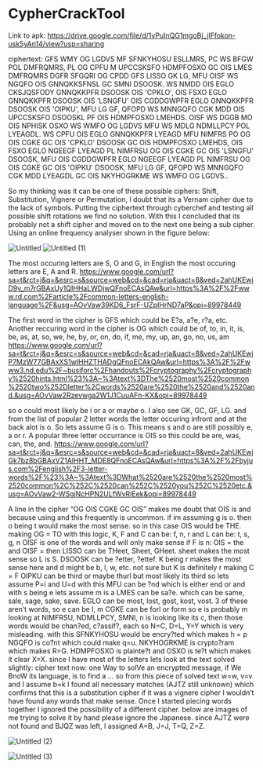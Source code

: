 # CypherCrackTool
Link to apk: https://drive.google.com/file/d/1vPuInQG1mgoBj_jlFfokon-usk5yAn14/view?usp=sharing 

ciphertext: 
GFS WMY OG LGDVS MF SFNKYHOSU ESLLMRS, PC WS
BFGW POL DMFRQMRS, PL OG CPFU M UPCCSKSFO
HDMPFOSXO GC OIS LMES DMFRQMRS DGFR SFGQRI OG
CPDD GFS LISSO GK LG, MFU OISF WS NGQFO OIS
GNNQKKSFNSL GC SMNI DSOOSK. WS NMDD OIS EGLO
CKSJQSFODY GNNQKKPFR DSOOSK OIS 'CPKLO', OIS
FSXO EGLO GNNQKKPFR DSOOSK OIS 'LSNGFU' OIS
CGDDGWPFR EGLO GNNQKKPFR DSOOSK OIS 'OIPKU', MFU
LG GF, QFOPD WS MNNGQFO CGK MDD OIS UPCCSKSFO
DSOOSKL PF OIS HDMPFOSXO LMEHDS. OISF WS DGGB MO
OIS NPHISK OSXO WS WMFO OG LGDVS MFU WS MDLG
NDMLLPCY POL LYEAGDL. WS CPFU OIS EGLO GNNQKKPFR
LYEAGD MFU NIMFRS PO OG OIS CGKE GC OIS 'CPKLO'
DSOOSK GC OIS HDMPFOSXO LMEHDS, OIS FSXO EGLO
NGEEGF LYEAGD PL NIMFRSU OG OIS CGKE GC OIS
'LSNGFU' DSOOSK, MFU OIS CGDDGWPFR EGLO NGEEGF
LYEAGD PL NIMFRSU OG OIS CGKE GC OIS 'OIPKU'
DSOOSK, MFU LG GF, QFOPD WS MNNGQFO CGK MDD
LYEAGDL GC OIS NKYHOGRKME WS WMFO OG LGDVS..

So my thinking was it can be one of these possible ciphers:
Shift, Substitution, Vignere or Permutation, I doubt that its a Vernam cipher due to the lack of symbols.
Putting the ciphertext through cyberchef and testing all possible shift rotations we find no solution. With this I concluded that its
probably not a shift cipher and moved on to the next one being a sub cipher. 
Using an online frequency analyser shown in the figure below:

![Untitled](https://github.com/ColemanAlexander/CypherCrackTool/assets/104588582/b93bba76-293e-486d-a143-fd9b6cde001f)
![Untitled (1)](https://github.com/ColemanAlexander/CypherCrackTool/assets/104588582/0f017fc5-8afa-4a20-9c6c-02e85cb844a2)

The most occuring letters are S, O and G, in English the most occuring letters are E, A and R. https://www.google.com/url?sa=t&rct=j&q=&esrc=s&source=web&cd=&cad=rja&uact=8&ved=2ahUKEwjD9v_m7rGBAxUy1QIHHaLWDjwQFnoECAsQAw&url=https%3A%2F%2Fwww.rd.com%2Farticle%2Fcommon-letters-english-language%2F&usg=AOvVaw39KD6_FsrF-UZpIHrND7aP&opi=89978449 

The first word in the cipher is GFS which could be E?a, a?e, r?a, etc. Another reccuring word in the cipher is OG which could be of, to, in, it, is, be, as, at, so, we, he, by, or, on, do, if, me, my, up, an, go, no, us, am  https://www.google.com/url?sa=t&rct=j&q=&esrc=s&source=web&cd=&cad=rja&uact=8&ved=2ahUKEwjP7MzW77GBAxXS1wIHHZTHADgQFnoECAkQAw&url=https%3A%2F%2Fwww3.nd.edu%2F~busiforc%2Fhandouts%2Fcryptography%2Fcryptography%2520hints.html%23%3A~%3Atext%3DThe%2520most%2520common%2520two%252Dletter%2Cwords%2520are%2520the%2520and%2520and.&usg=AOvVaw2Rzevwga2W1J1CuuAFn-KX&opi=89978449 

so o could most likely be i or a or maybe o. I also see GK, GC, GF, LG. and from the list  of popular 2 letter words the letter occuring infront and at the back alot is o.  So lets assume G is o. This means s and o are still possibly e, a or r. A popular three letter occurrance is OIS so this could be are, was, can, the, and. https://www.google.com/url?sa=t&rct=j&q=&esrc=s&source=web&cd=&cad=rja&uact=8&ved=2ahUKEwjGk7bz8bGBAxVZ1AIHHT_MDE8QFnoECAsQAw&url=https%3A%2F%2Fbyjus.com%2Fenglish%2F3-letter-words%2F%23%3A~%3Atext%3DWhat%2520are%2520the%2520most%2520common%2C%252C%2520can%252C%2520you%252C%2520etc.&usg=AOvVaw2-WSgjNcHPN2ULfWvRiEek&opi=89978449 

A line in the cipher “OG OIS CGKE GC OIS” makes me doubt that OIS is and because using and this frequently is uncommon. if im assuming g is o. then o being t would make the most sense. so in this case OIS would be THE. making OG = TO
with this logic, K, F and C can be: f, n, r and L can be: t, s, g, n
OISF is one of the words and will only make sense if F is n: OIS = the and OISF = then
LISSO can be THeet, Sheet, GHeet. sheet makes the most sense so L is S.
DSOOSK can be ?etter, ?ettef. K being r makes the most sense here and d might be b, l, w, etc. not sure but K is definitely r making C = F
OIPKU can be third or maybe thurl but most likely its third so lets assume P=i and U=d
with this MFU can be ?nd which is either end or and with s being e lets assume m is a
LMES can be sa?e. which can be same, sale, sage, sake, save.
EGLO can be most, lost, gost, kost, vost. 3 of these aren’t words, so e can be l, m
CGKE can be forl or form so e is probably m
looking at NIMFRSU, NDMLLPCY, SMNI, n is looking like its c, then those words would be chan?ed, c?assif?, each so N=C, D=L, Y=Y which is very misleading.
with this SFNKYHOSU would be encry?ted which makes h = p
NGQFO is co?nt which could make q=u. 
NKYHOGRKME is crypto?ram which makes R=G.
HDMPFOSXO is plainte?t and OSXO is te?t which makes it clear X=X.
since I have most of the letters lets look at the text solved slightly:
cipher text now:
one Way to solVe an encrypted message, if We
BnoW its language, is to find a …
so from this piece of solved text w=w, v=v and I assume b=k
I found all necessary matches (AJTZ still unknown) which confirms that this is a substitution cipher if it was a vignere cipher I wouldn’t have found any words that make sense. Once I started piecing words together I ignored the possibility of a different cipher.
below are images of me trying to solve it by hand please ignore the Japanese. since AJTZ were not found and BJQZ was left, I assigned A=B, J=J, T=Q, Z=Z.





![Untitled (2)](https://github.com/ColemanAlexander/CypherCrackTool/assets/104588582/18c9b2a5-b93e-4e59-b07e-f36b12bb639a)

![Untitled (3)](https://github.com/ColemanAlexander/CypherCrackTool/assets/104588582/7df01de3-7517-42e8-863f-e57fd8b05209)

















